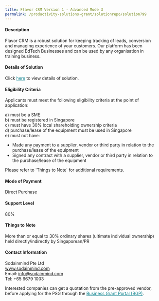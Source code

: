 ```yaml
---
title: Flavor CRM Version 1 - Advanced Mode 3
permalink: /productivity-solutions-grant/solutionrepo/solution799
---
```


#### Description

Flavor CRM is a robust solution for keeping tracking of leads, conversion and managing experience of your customers. Our platform has been designed EdTech Businesses and can be used by any organisation in training business.


#### Details of Solution

Click <a href='https://gb-assist-staging.netlify.app/images/psg/Sodainmind_20200054_Annex_3_20200625144703_Part_4.pdf' style='color:#037e8a'>here</a> to view details of solution.

#### Eligibility Criteria

Applicants must meet the following eligibility criteria at the point of application:

a) must be a SME <br>
b) must be registered in Singapore <br>
c) must have 30% local shareholding ownership criteria <br>
d) purchase/lease of the equipment must be used in Singapore <br>
e) must not have:
- Made any payment to a supplier, vendor or third party in relation to the purchase/lease of the equipment
- Signed any contract with a supplier, vendor or third party in relation to the purchase/lease of the equipment

Please refer to 'Things to Note' for additional requirements.

#### Mode of Payment
Direct Purchase

#### Support Level
80%

#### Things to Note
More than or equal to 30% ordinary shares (ultimate individual ownership) held directly/indirectly by Singaporean/PR

#### Contact Information
Sodainmind Pte Ltd<br>www.sodainmind.com<br>Email: info@sodainmind.com<br>Tel: +65 6679 1003

Interested companies can get a quotation from the pre-approved vendor, before applying for the PSG through the <a target='_blank' style='color:#037e8a' href='https://www.businessgrants.gov.sg/'>Business Grant Portal (BGP)</a>.

